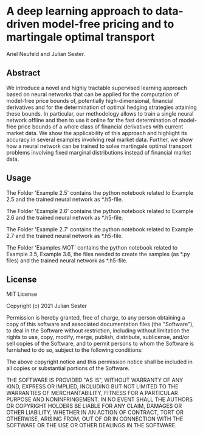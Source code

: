 # A deep learning approach to data-driven model-free pricing and to martingale optimal transport

Ariel Neufeld and Julian Sester.

## Abstract
We introduce a novel and highly tractable supervised learning approach based on neural networks that can be applied for the computation of model-free price bounds of, potentially high-dimensional, financial derivatives and for the determination of optimal hedging strategies attaining these bounds. In particular, our methodology allows to train a single neural network offline and then to use it online for the fast determination of model-free price bounds of a whole class of financial derivatives with current market data. We show the applicability of this approach and highlight its accuracy in several examples involving real market data. Further, we show how a neural network can be trained to solve martingale optimal transport problems involving fixed marginal distributions instead of financial market data.


## Usage
The Folder 'Example 2.5' contains the python notebook related to Example 2.5 and the trained neural network as *.h5-file.

The Folder 'Example 2.6' contains the python notebook related to Example 2.6 and the trained neural network as *.h5-file.

The Folder 'Example 2.7' contains the python notebook related to Example 2.7 and the trained neural network as *.h5-file.

The Folder 'Examples MOT' contains the python notebook related to Example 3.5, Example 3.6, 
the files needed to create the samples (as *.py files) and the trained neural network as *.h5-file.


## License
MIT License

Copyright (c) 2021 Julian Sester

Permission is hereby granted, free of charge, to any person obtaining a copy
of this software and associated documentation files (the "Software"), to deal
in the Software without restriction, including without limitation the rights
to use, copy, modify, merge, publish, distribute, sublicense, and/or sell
copies of the Software, and to permit persons to whom the Software is
furnished to do so, subject to the following conditions:

The above copyright notice and this permission notice shall be included in all
copies or substantial portions of the Software.

THE SOFTWARE IS PROVIDED "AS IS", WITHOUT WARRANTY OF ANY KIND, EXPRESS OR
IMPLIED, INCLUDING BUT NOT LIMITED TO THE WARRANTIES OF MERCHANTABILITY,
FITNESS FOR A PARTICULAR PURPOSE AND NONINFRINGEMENT. IN NO EVENT SHALL THE
AUTHORS OR COPYRIGHT HOLDERS BE LIABLE FOR ANY CLAIM, DAMAGES OR OTHER
LIABILITY, WHETHER IN AN ACTION OF CONTRACT, TORT OR OTHERWISE, ARISING FROM,
OUT OF OR IN CONNECTION WITH THE SOFTWARE OR THE USE OR OTHER DEALINGS IN THE
SOFTWARE.
